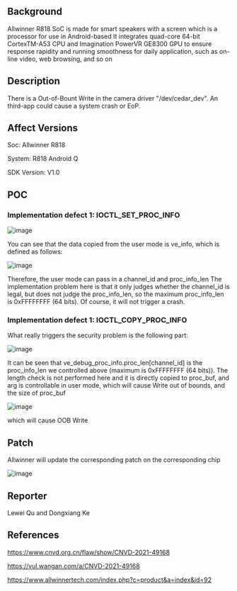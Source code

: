 ## Background
Allwinner R818 SoC is made for smart speakers with a screen which is a processor for use in Android-based
It integrates quad-core 64-bit CortexTM-A53 CPU and Imagination PowerVR GE8300 GPU to ensure response rapidity and
running smoothness for daily application, such as on-line video, web browsing, and so on

## Description
There is a Out-of-Bount Write in the camera driver "/dev/cedar_dev". An third-app could cause a system crash or EoP.

## Affect Versions
Soc: Allwinner R818 

System: R818 Android Q 

SDK Version: V1.0 

## POC

### Implementation defect 1: IOCTL_SET_PROC_INFO

![image](https://user-images.githubusercontent.com/13774458/129026059-d045299b-4640-4c7d-9cc5-7a1a3ff00f69.png)

You can see that the data copied from the user mode is ve_info, which is defined as follows:

![image](https://user-images.githubusercontent.com/13774458/129026124-30b0fa3d-c716-4a87-ae81-bdcb2bef4878.png)


Therefore, the user mode can pass in a channel_id and proc_info_len
The implementation problem here is that it only judges whether the channel_id is legal, but does not judge the proc_info_len, so the maximum proc_info_len is 0xFFFFFFFF (64 bits). Of course, it will not trigger a crash.

### Implementation defect 1: IOCTL_COPY_PROC_INFO

What really triggers the security problem is the following part:

![image](https://user-images.githubusercontent.com/13774458/129026261-c89c4afa-8065-4e92-8ea4-190ae31cd280.png)

It can be seen that ve_debug_proc_info.proc_len[channel_id] is the proc_info_len we controlled above (maximum is 0xFFFFFFFF (64 bits)). The length check is not performed here and it is directly copied to proc_buf, and arg is controllable in user mode, which will cause Write out of bounds, and the size of proc_buf

![image](https://user-images.githubusercontent.com/13774458/129026337-a5ed5ae9-1fa4-4456-be5d-74759eba5646.png)


which will cause OOB Write


## Patch

Allwinner will update the corresponding patch on the corresponding chip

![image](https://user-images.githubusercontent.com/13774458/129026429-322504ec-b03d-4731-9c21-3f4f4d184c52.png)

## Reporter

Lewei Qu and Dongxiang Ke


## References
https://www.cnvd.org.cn/flaw/show/CNVD-2021-49168

https://vul.wangan.com/a/CNVD-2021-49168

https://www.allwinnertech.com/index.php?c=product&a=index&id=92
